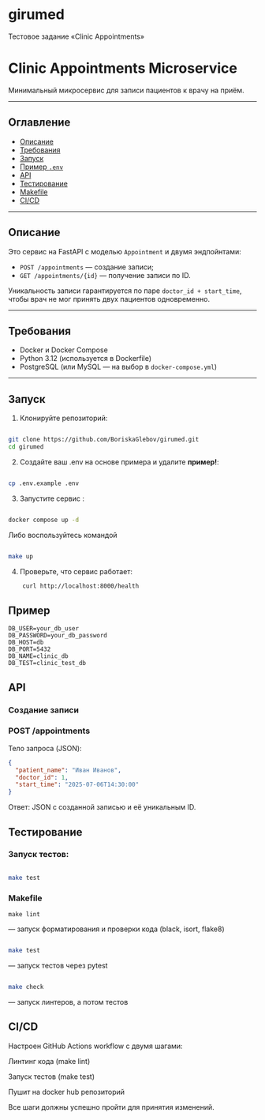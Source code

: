 # girumed
Тестовое задание «Clinic Appointments»
# Clinic Appointments Microservice

Минимальный микросервис для записи пациентов к врачу на приём.

---

## Оглавление

- [Описание](#описание)
- [Требования](#требования)
- [Запуск](#запуск)
- [Пример `.env`](#пример)
- [API](#api)
- [Тестирование](#тестирование)
- [Makefile](#makefile)
- [CI/CD](#cicd)

---

## Описание

Это сервис на FastAPI с моделью `Appointment` и двумя эндпойнтами:

- `POST /appointments` — создание записи;
- `GET /appointments/{id}` — получение записи по ID.

Уникальность записи гарантируется по паре `doctor_id + start_time`, чтобы врач не мог принять двух пациентов одновременно.

---

## Требования

- Docker и Docker Compose
- Python 3.12 (используется в Dockerfile)
- PostgreSQL (или MySQL — на выбор в `docker-compose.yml`)

---

## Запуск

1. Клонируйте репозиторий:

```bash

git clone https://github.com/BoriskaGlebov/girumed.git
cd girumed
```
2. Создайте ваш .env на основе примера и удалите **пример!**:

```bash

cp .env.example .env
```
3. Запустите сервис :

```bash

docker compose up -d
```
Либо воспользуйтесь командой

```bash

make up
```
4. Проверьте, что сервис работает:

```bash
    curl http://localhost:8000/health
```

## Пример
```dotenv
DB_USER=your_db_user
DB_PASSWORD=your_db_password
DB_HOST=db
DB_PORT=5432
DB_NAME=clinic_db
DB_TEST=clinic_test_db

```
## API
### Создание записи
### POST /appointments

Тело запроса (JSON):
```json
{
  "patient_name": "Иван Иванов",
  "doctor_id": 1,
  "start_time": "2025-07-06T14:30:00"
}

```
Ответ: JSON с созданной записью и её уникальным ID.

## Тестирование
### Запуск тестов:
```bash

make test
```

### Makefile
```bach
make lint
```
— запуск форматирования и проверки кода (black, isort, flake8)
```bash

make test
```
 — запуск тестов через pytest
```bash

make check
```
 — запуск линтеров, а потом тестов


## CI/CD
Настроен GitHub Actions workflow с двумя шагами:

Линтинг кода (make lint)

Запуск тестов (make test)

Пушит на docker hub репозиторий

Все шаги должны успешно пройти для принятия изменений.
